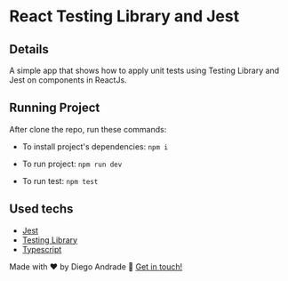 # React Testing Library and Jest

## Details

A simple app that shows how to apply unit tests using Testing Library and Jest on components in ReactJs.

## Running Project

After clone the repo, run these commands:

- To install project's dependencies:
  `npm i`

- To run project:
  `npm run dev`
  
- To run test:
  `npm test`

## Used techs

- [Jest](https://jestjs.io/) 
- [Testing Library](https://testing-library.com/)
- [Typescript](https://www.typescriptlang.org/)


Made with ♥ by Diego Andrade :wave: [Get in touch!](https://www.linkedin.com/in/diego-rodrigo-de-andrade-98a0271a0/)
